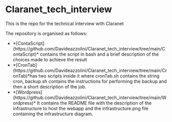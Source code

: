# Claranet_tech_interview
This is the repo for the technical interview with Claranet

The repository is organised as follows:
<ul>
  <li>*[ContaScript](https://github.com/Davideazzolini/Claranet_tech_interview/tree/main/ContaScript)* contains the script in bash and a brief description of the choices made to achieve the result</li>
  <li>*[CronTab](https://github.com/Davideazzolini/Claranet_tech_interview/tree/main/CronTab)*has two scripts inside it where cronTab.sh contains the string cron, backup.sh contains the instructions for performing the backup and then a short description of the job.</li>
  <li>*[Wordpress](https://github.com/Davideazzolini/Claranet_tech_interview/tree/main/Wordpress)* It contains the README file with the description of the infrastructure to host the webapp and the infrastructure.png file containing the infrastructure diagram.</li>
</ul>

